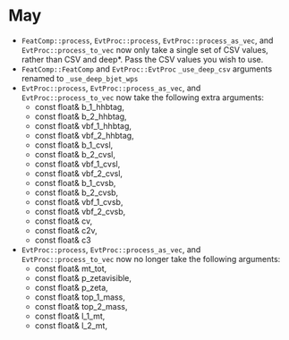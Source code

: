 # May

- `FeatComp::process`, `EvtProc::process`, `EvtProc::process_as_vec`, and `EvtProc::process_to_vec` now only take a single set of CSV values, rather than CSV and deep*. Pass the CSV values you wish to use. 
- `FeatComp::FeatComp` and `EvtProc::EvtProc` `_use_deep_csv` arguments renamed to `_use_deep_bjet_wps`
- `EvtProc::process`, `EvtProc::process_as_vec`, and `EvtProc::process_to_vec` now take the following extra arguments:
    - const float& b_1_hhbtag,
	- const float& b_2_hhbtag,
	- const float& vbf_1_hhbtag,
	- const float& vbf_2_hhbtag,
    - const float& b_1_cvsl,
	- const float& b_2_cvsl,
	- const float& vbf_1_cvsl,
	- const float& vbf_2_cvsl,
	- const float& b_1_cvsb,
	- const float& b_2_cvsb,
	- const float& vbf_1_cvsb,
	- const float& vbf_2_cvsb,
    - const float& cv,
	- const float& c2v,
	- const float& c3
- `EvtProc::process`, `EvtProc::process_as_vec`, and `EvtProc::process_to_vec` now no longer take the following arguments:
	- const float& mt_tot,
    - const float& p_zetavisible,
    - const float& p_zeta,
    - const float& top_1_mass,
    - const float& top_2_mass,
    - const float& l_1_mt,
    - const float& l_2_mt,
